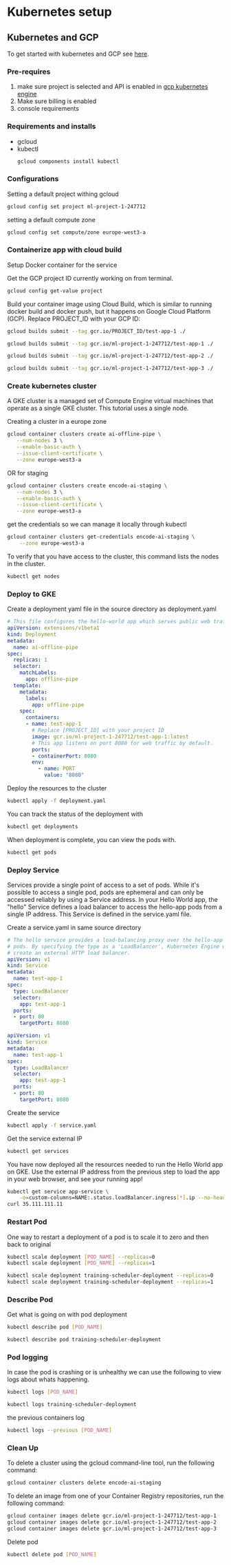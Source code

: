 # Kubernetes setup



## Kubernetes and GCP

To get started with kubernetes and GCP see [here](https://cloud.google.com/kubernetes-engine/docs/quickstart).

### Pre-requires

1. make sure project is selected and API is enabled in [gcp kubernetes engine](https://console.cloud.google.com/projectselector/kubernetes?_ga=2.56338025.-392314001.1560242085)
2. Make sure billing is enabled
3. console requirements

### Requirements and installs

* gcloud
* kubectl
    ```bash
    gcloud components install kubectl
    ```
 
### Configurations

Setting a default project withing gcloud
````bash
gcloud config set project ml-project-1-247712
````

setting a default compute zone
```bash
gcloud config set compute/zone europe-west3-a
```

### Containerize app with cloud build

Setup Docker container for the service

Get the GCP project ID currently working on from terminal.

```bash
gcloud config get-value project
```

Build your container image using Cloud Build, which is similar to running docker build and docker push, but it happens on Google Cloud Platform (GCP). Replace PROJECT_ID with your GCP ID:

```bash
gcloud builds submit --tag gcr.io/PROJECT_ID/test-app-1 ./
```

```bash
gcloud builds submit --tag gcr.io/ml-project-1-247712/test-app-1 ./
```
 
```bash
gcloud builds submit --tag gcr.io/ml-project-1-247712/test-app-2 ./
```

```bash
gcloud builds submit --tag gcr.io/ml-project-1-247712/test-app-3 ./
```

### Create kubernetes cluster

A GKE cluster is a managed set of Compute Engine virtual machines that operate as a single GKE cluster. This tutorial uses a single node.

Creating a cluster in a europe zone

```bash
gcloud container clusters create ai-offline-pipe \
   --num-nodes 3 \
   --enable-basic-auth \
   --issue-client-certificate \
   --zone europe-west3-a
```

OR for staging

```bash
gcloud container clusters create encode-ai-staging \
   --num-nodes 3 \
   --enable-basic-auth \
   --issue-client-certificate \
   --zone europe-west3-a
```

get the credentials so we can manage it locally through kubectl

```bash
gcloud container clusters get-credentials encode-ai-staging \
    --zone europe-west3-a 
```


To verify that you have access to the cluster, this command lists the nodes in the cluster.

```bash
kubectl get nodes
```

### Deploy to GKE

Create a deployment yaml file in the source directory as deployment.yaml 

```yaml
# This file configures the hello-world app which serves public web traffic.
apiVersion: extensions/v1beta1
kind: Deployment
metadata:
  name: ai-offline-pipe
spec:
  replicas: 1
  selector:
    matchLabels:
      app: offline-pipe
  template:
    metadata:
      labels:
        app: offline-pipe
    spec:
      containers:
      - name: test-app-1
        # Replace [PROJECT_ID] with your project ID
        image: gcr.io/ml-project-1-247712/test-app-1:latest
        # This app listens on port 8080 for web traffic by default.
        ports:
        - containerPort: 8080
        env:
          - name: PORT
            value: "8080"
```

Deploy the resources to the cluster

```bash
kubectl apply -f deployment.yaml
```

You can track the status of the deployment with

```bash
kubectl get deployments
```

When deployment is complete, you can view the pods with.

```bash
kubectl get pods
```

### Deploy Service

Services provide a single point of access to a set of pods. While it's possible to access a single pod, pods are ephemeral 
and can only be accessed reliably by using a Service address. In your Hello World app, the "hello" Service defines a 
load balancer to access the hello-app pods from a single IP address. This Service is defined in the service.yaml file.

Create a service.yaml in same source directory

```yaml
# The hello service provides a load-balancing proxy over the hello-app
# pods. By specifying the type as a 'LoadBalancer', Kubernetes Engine will
# create an external HTTP load balancer.
apiVersion: v1
kind: Service
metadata:
  name: test-app-1
spec:
  type: LoadBalancer
  selector:
    app: test-app-1
  ports:
  - port: 80
    targetPort: 8080
```

```yaml
apiVersion: v1
kind: Service
metadata:
  name: test-app-1
spec:
  type: LoadBalancer
  selector:
    app: test-app-1
  ports:
  - port: 80
    targetPort: 8080
```

Create the service

```bash
kubectl apply -f service.yaml
```

Get the service external IP
```bash
kubectl get services
```

You have now deployed all the resources needed to run the Hello World app on GKE. Use the external IP address 
from the previous step to load the app in your web browser, and see your running app!
```bash
kubectl get service app-service \
    -o=custom-columns=NAME:.status.loadBalancer.ingress[*].ip --no-headers
curl 35.111.111.11
```

### Restart Pod
One way to restart a deployment of a pod is to scale it to zero and then back to original

```bash
kubectl scale deployment [POD_NAME] --replicas=0
kubectl scale deployment [POD_NAME] --replicas=1
```

```bash
kubectl scale deployment training-scheduler-deployment --replicas=0
kubectl scale deployment training-scheduler-deployment --replicas=1
```

### Describe Pod
Get what is going on with pod deployment

```bash
kubectl describe pod [POD_NAME]
```

```bash
kubectl describe pod training-scheduler-deployment
```

### Pod logging

In case the pod is crashing or is unhealthy we can use the following to view logs about whats happening.

```bash
kubectl logs [POD_NAME]
```

```bash
kubectl logs training-scheduler-deployment
```

the previous containers log

```bash
kubectl logs --previous [POD_NAME]
```

### Clean Up

To delete a cluster using the gcloud command-line tool, run the following command:
```bash
gcloud container clusters delete encode-ai-staging
```

To delete an image from one of your Container Registry repositories, run the following command:
```bash
gcloud container images delete gcr.io/ml-project-1-247712/test-app-1
gcloud container images delete gcr.io/ml-project-1-247712/test-app-2
gcloud container images delete gcr.io/ml-project-1-247712/test-app-3
```

Delete pod
```bash
kubectl delete pod [POD_NAME]
```





